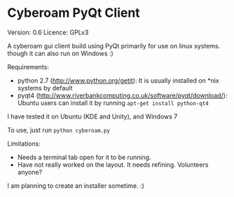 Cyberoam PyQt Client
===================
Version: 0.6
Licence: GPLv3

A cyberoam gui client build using PyQt primarily for use on linux systems. though it can also run on Windows :)

Requirements:
* python 2.7 (http://www.python.org/getit): 
    It is usually installed on *nix systems by default
* pyqt4 (http://www.riverbankcomputing.co.uk/software/pyqt/download/):
    Ubuntu users can install it by running `apt-get install python-qt4`

I have tested it on Ubuntu (KDE and Unity), and Windows 7

To use, just run `python cyberoam.py`

Limitations:
* Needs a terminal tab open for it to be running.
* Have not really worked on the layout. It needs refining. Volunteers anyone?

I am planning to create an installer sometime. :)

